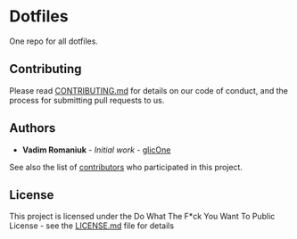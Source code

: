 # Dotfiles
One repo for all dotfiles.

## Contributing

Please read [CONTRIBUTING.md](CONTRIBUTING.md) for details on our code of conduct, and the process for submitting pull requests to us.

## Authors

* **Vadim Romaniuk** - *Initial work* - [glicOne](https://github.com/RomaniukVadim)

See also the list of [contributors](https://github.com/RomaniukVadim/dotfiles/contributors) who participated in this project.

## License

This project is licensed under the Do What The F*ck You Want To Public License - see the [LICENSE.md](LICENSE.md) file for details

